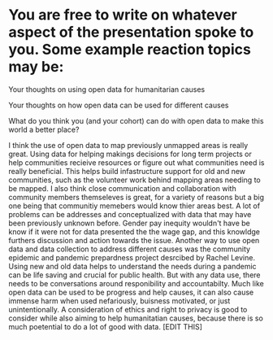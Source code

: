 # You are free to write on whatever aspect of the presentation spoke to you. Some example reaction topics may be:

Your thoughts on using open data for humanitarian causes

Your thoughts on how open data can be used for different causes

What do you think you (and your cohort) can do with open data to make this world a better place?

I think the use of open data to map previously unmapped areas is really great. Using data for helping makings decisions for long term projects or help communities recieive resources or figure out what communities need is really beneficial. This helps build infastructure support for old and new communities, such as the volunteer work behind mapping areas needing to be mapped. I also think close communication and collaboration with community members themseleves is great, for a variety of reasons but a big one being that communitiy memebers would know thier areas best. A lot of problems can be addresses and conceptualized with data that may have been previously unknown before. Gender pay inequity wouldn't have be know if it were not for data presented the the wage gap, and this knowldge furthers discussion and action towards the issue. Another way to use open data and data collection to address different causes was the community epidemic and pandemic prepardness project desrcibed by Rachel Levine. Using new and old data helps to understand the needs during a pandemic can be life saving and crucial for public health. But with any data use, there needs to be conversations around responibility and accountabilty. Much like open data can be used to be progress and help causes, it can also cause immense harm when used nefariously, buisness motivated, or just unintentionally. A consideration of ethics and right to privacy is good to consider while also aiming to help humanitatian causes, because there is so much poetential to do a lot of good with data. [EDIT THIS]
